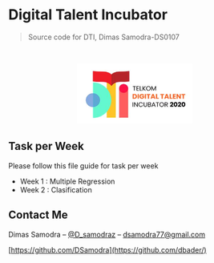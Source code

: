 # Digital Talent Incubator
> Source code for DTI, Dimas Samodra-DS0107

<br />
<p align="center">
  <a href="https://github.com/othneildrew/Best-README-Template">
    <img src="header.PNG" alt="Logo" width="230" height="120">
  </a>
</p>

## Task per Week

Please follow this file guide for task per week
- Week 1 : Multiple Regression
- Week 2 : Clasification

## Contact Me

Dimas Samodra – [@D_samodraz](https://twitter.com/dbader_org) – dsamodra77@gmail.com


[https://github.com/DSamodra](https://github.com/dbader/)


